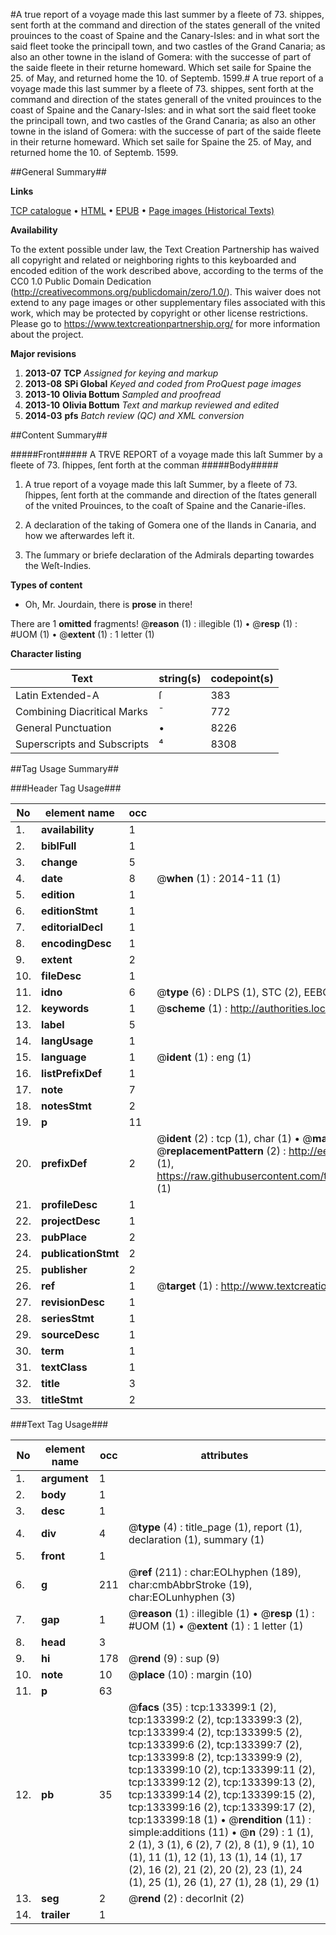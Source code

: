 #A true report of a voyage made this last summer by a fleete of 73. shippes, sent forth at the command and direction of the states generall of the vnited prouinces to the coast of Spaine and the Canary-Isles: and in what sort the said fleet tooke the principall town, and two castles of the Grand Canaria; as also an other towne in the island of Gomera: with the successe of part of the saide fleete in their returne homeward. Which set saile for Spaine the 25. of May, and returned home the 10. of Septemb. 1599.#
A true report of a voyage made this last summer by a fleete of 73. shippes, sent forth at the command and direction of the states generall of the vnited prouinces to the coast of Spaine and the Canary-Isles: and in what sort the said fleet tooke the principall town, and two castles of the Grand Canaria; as also an other towne in the island of Gomera: with the successe of part of the saide fleete in their returne homeward. Which set saile for Spaine the 25. of May, and returned home the 10. of Septemb. 1599.

##General Summary##

**Links**

[TCP catalogue](http://www.ota.ox.ac.uk/tcp/)  • 
[HTML](http://tei.it.ox.ac.uk/tcp/Texts-HTML/free/A73/A73698.html)  • 
[EPUB](http://tei.it.ox.ac.uk/tcp/Texts-EPUB/free/A73/A73698.epub) • 
[Page images (Historical Texts)](https://historicaltexts.jisc.ac.uk/eebo-99898353e)

**Availability**

To the extent possible under law, the Text Creation Partnership has waived all copyright and related or neighboring rights to this keyboarded and encoded edition of the work described above, according to the terms of the CC0 1.0 Public Domain Dedication (http://creativecommons.org/publicdomain/zero/1.0/). This waiver does not extend to any page images or other supplementary files associated with this work, which may be protected by copyright or other license restrictions. Please go to https://www.textcreationpartnership.org/ for more information about the project.

**Major revisions**

1. __2013-07__ __TCP__ *Assigned for keying and markup*
1. __2013-08__ __SPi Global__ *Keyed and coded from ProQuest page images*
1. __2013-10__ __Olivia Bottum__ *Sampled and proofread*
1. __2013-10__ __Olivia Bottum__ *Text and markup reviewed and edited*
1. __2014-03__ __pfs__ *Batch review (QC) and XML conversion*

##Content Summary##

#####Front#####
A TRVE REPORT of a voyage made this laſt Summer by a fleete of 73. ſhippes, ſent forth at the comman
#####Body#####

1. A true report of a voyage made this laſt Summer, by a fleete of 73. ſhippes, ſent forth at the commande and direction of the ſtates generall of the vnited Prouinces, to the coaſt of Spaine and the Canarie-iſles.

1. A declaration of the taking of Gomera one of the Ilands in Canaria, and how we afterwardes left it.

1. The ſummary or briefe declaration of the Admirals departing towardes the Weſt-Indies.

**Types of content**

  * Oh, Mr. Jourdain, there is **prose** in there!

There are 1 **omitted** fragments! 
 @__reason__ (1) : illegible (1)  •  @__resp__ (1) : #UOM (1)  •  @__extent__ (1) : 1 letter (1)

**Character listing**


|Text|string(s)|codepoint(s)|
|---|---|---|
|Latin Extended-A|ſ|383|
|Combining             Diacritical Marks|̄|772|
|General Punctuation|•|8226|
|Superscripts             and Subscripts|⁴|8308|

##Tag Usage Summary##

###Header Tag Usage###

|No|element name|occ|attributes|
|---|---|---|---|
|1.|__availability__|1||
|2.|__biblFull__|1||
|3.|__change__|5||
|4.|__date__|8| @__when__ (1) : 2014-11 (1)|
|5.|__edition__|1||
|6.|__editionStmt__|1||
|7.|__editorialDecl__|1||
|8.|__encodingDesc__|1||
|9.|__extent__|2||
|10.|__fileDesc__|1||
|11.|__idno__|6| @__type__ (6) : DLPS (1), STC (2), EEBO-CITATION (1), PROQUEST (1), VID (1)|
|12.|__keywords__|1| @__scheme__ (1) : http://authorities.loc.gov/ (1)|
|13.|__label__|5||
|14.|__langUsage__|1||
|15.|__language__|1| @__ident__ (1) : eng (1)|
|16.|__listPrefixDef__|1||
|17.|__note__|7||
|18.|__notesStmt__|2||
|19.|__p__|11||
|20.|__prefixDef__|2| @__ident__ (2) : tcp (1), char (1)  •  @__matchPattern__ (2) : ([0-9\-]+):([0-9IVX]+) (1), (.+) (1)  •  @__replacementPattern__ (2) : http://eebo.chadwyck.com/downloadtiff?vid=$1&page=$2 (1), https://raw.githubusercontent.com/textcreationpartnership/Texts/master/tcpchars.xml#$1 (1)|
|21.|__profileDesc__|1||
|22.|__projectDesc__|1||
|23.|__pubPlace__|2||
|24.|__publicationStmt__|2||
|25.|__publisher__|2||
|26.|__ref__|1| @__target__ (1) : http://www.textcreationpartnership.org/docs/. (1)|
|27.|__revisionDesc__|1||
|28.|__seriesStmt__|1||
|29.|__sourceDesc__|1||
|30.|__term__|1||
|31.|__textClass__|1||
|32.|__title__|3||
|33.|__titleStmt__|2||


###Text Tag Usage###

|No|element name|occ|attributes|
|---|---|---|---|
|1.|__argument__|1||
|2.|__body__|1||
|3.|__desc__|1||
|4.|__div__|4| @__type__ (4) : title_page (1), report (1), declaration (1), summary (1)|
|5.|__front__|1||
|6.|__g__|211| @__ref__ (211) : char:EOLhyphen (189), char:cmbAbbrStroke (19), char:EOLunhyphen (3)|
|7.|__gap__|1| @__reason__ (1) : illegible (1)  •  @__resp__ (1) : #UOM (1)  •  @__extent__ (1) : 1 letter (1)|
|8.|__head__|3||
|9.|__hi__|178| @__rend__ (9) : sup (9)|
|10.|__note__|10| @__place__ (10) : margin (10)|
|11.|__p__|63||
|12.|__pb__|35| @__facs__ (35) : tcp:133399:1 (2), tcp:133399:2 (2), tcp:133399:3 (2), tcp:133399:4 (2), tcp:133399:5 (2), tcp:133399:6 (2), tcp:133399:7 (2), tcp:133399:8 (2), tcp:133399:9 (2), tcp:133399:10 (2), tcp:133399:11 (2), tcp:133399:12 (2), tcp:133399:13 (2), tcp:133399:14 (2), tcp:133399:15 (2), tcp:133399:16 (2), tcp:133399:17 (2), tcp:133399:18 (1)  •  @__rendition__ (11) : simple:additions (11)  •  @__n__ (29) : 1 (1), 2 (1), 3 (1), 6 (2), 7 (2), 8 (1), 9 (1), 10 (1), 11 (1), 12 (1), 13 (1), 14 (1), 17 (2), 16 (2), 21 (2), 20 (2), 23 (1), 24 (1), 25 (1), 26 (1), 27 (1), 28 (1), 29 (1)|
|13.|__seg__|2| @__rend__ (2) : decorInit (2)|
|14.|__trailer__|1||
